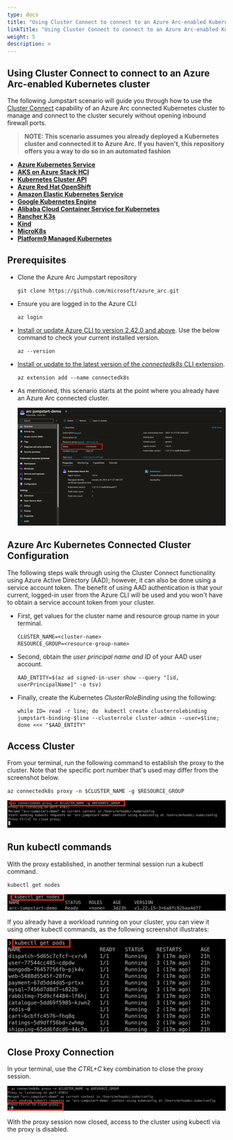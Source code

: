 ```yaml
---
type: docs
title: "Using Cluster Connect to connect to an Azure Arc-enabled Kubernetes cluster"
linkTitle: "Using Cluster Connect to connect to an Azure Arc-enabled Kubernetes cluster"
weight: 5
description: >
---
```


## Using Cluster Connect to connect to an Azure Arc-enabled Kubernetes cluster

The following Jumpstart scenario will guide you through how to use the [Cluster Connect](https://docs.microsoft.com/azure/azure-arc/kubernetes/cluster-connect) capability of an Azure Arc connected Kubernetes cluster to manage and connect to the cluster securely without opening inbound firewall ports.

  > **NOTE: This scenario assumes you already deployed a Kubernetes cluster and connected it to Azure Arc. If you haven't, this repository offers you a way to do so in an automated fashion**

- **[Azure Kubernetes Service](https://azurearcjumpstart.io/azure_arc_jumpstart/azure_arc_k8s/aks/)**
- **[AKS on Azure Stack HCI](https://azurearcjumpstart.io/azure_arc_jumpstart/azure_arc_k8s/aks_stack_hci/)**
- **[Kubernetes Cluster API](https://azurearcjumpstart.io/azure_arc_jumpstart/azure_arc_k8s/cluster_api/)**
- **[Azure Red Hat OpenShift](https://azurearcjumpstart.io/azure_arc_jumpstart/azure_arc_k8s/aro/)**
- **[Amazon Elastic Kubernetes Service](https://azurearcjumpstart.io/azure_arc_jumpstart/azure_arc_k8s/eks/)**
- **[Google Kubernetes Engine](https://azurearcjumpstart.io/azure_arc_jumpstart/azure_arc_k8s/gke/)**
- **[Alibaba Cloud Container Service for Kubernetes](https://azurearcjumpstart.io/azure_arc_jumpstart/azure_arc_k8s/alibaba/)**
- **[Rancher K3s](https://azurearcjumpstart.io/azure_arc_jumpstart/azure_arc_k8s/rancher_k3s/)**
- **[Kind](https://azurearcjumpstart.io/azure_arc_jumpstart/azure_arc_k8s/kind/)**
- **[MicroK8s](https://azurearcjumpstart.io/azure_arc_jumpstart/azure_arc_k8s/microk8s/)**
- **[Platform9 Managed Kubernetes](https://azurearcjumpstart.io/azure_arc_jumpstart/azure_arc_k8s/pf9/)**

## Prerequisites

- Clone the Azure Arc Jumpstart repository

    ```shell
    git clone https://github.com/microsoft/azure_arc.git
    ```

- Ensure you are logged in to the Azure CLI 

  ```shell
  az login
  ```

- [Install or update Azure CLI to version 2.42.0 and above](https://docs.microsoft.com/cli/azure/install-azure-cli?view=azure-cli-latest). Use the below command to check your current installed version.

  ```shell
  az --version
  ```

- [Install or update to the latest version of the _connectedk8s_ CLI extension](https://learn.microsoft.com/azure/azure-arc/kubernetes/cluster-connect?tabs=azure-cli).

  ```shell
  az extension add --name connectedk8s
  ```

- As mentioned, this scenario starts at the point where you already have an Azure Arc connected cluster.

    ![Screenshot showing existing Azure Arc connected cluster](./01.png)

## Azure Arc Kubernetes Connected Cluster Configuration

The following steps walk through using the Cluster Connect functionality using Azure Active Directory (AAD); however, it can also be done using a service account token.  The benefit of using AAD authentication is that your current, logged-in user from the Azure CLI will be used and you won't have to obtain a service account token from your cluster.

- First, get values for the cluster name and resource group name in your terminal.

  ```shell
  CLUSTER_NAME=<cluster-name>
  RESOURCE_GROUP=<resource-group-name>
  ```

- Second, obtain the _user principal name and ID_ of your AAD user account.

  ```shell
  AAD_ENTITY=$(az ad signed-in-user show --query "[id, userPrincipalName]" -o tsv)
  ```

- Finally, create the Kubernetes _ClusterRoleBinding_ using the following:

  ```shell
  while ID= read -r line; do  kubectl create clusterrolebinding jumpstart-binding-$line --clusterrole cluster-admin --user=$line; done <<< "$AAD_ENTITY"
  ```

## Access Cluster

From your terminal, run the following command to establish the proxy to the cluster.  Note that the specific port number that's used may differ from the screenshot below.

  ```shell
  az connectedk8s proxy -n $CLUSTER_NAME -g $RESOURCE_GROUP
  ```

  ![Screenshot showing proxy established](./02.png)

## Run kubectl commands

With the proxy established, in another terminal session run a kubectl command.

  ```shell
  kubectl get nodes
  ```

  ![Screenshot showing a running kubectl command](./03.png)

If you already have a workload running on your cluster, you can view it using other kubectl commands, as the following screenshot illustrates:

  ![Screenshot showing an example kubectl command](./04.png)

## Close Proxy Connection

In your terminal, use the _CTRL+C_ key combination to close the proxy session.

  ![Screenshot showing closing Proxy to the connected cluster](./05.png)

With the proxy session now closed, access to the cluster using kubectl via the proxy is disabled.